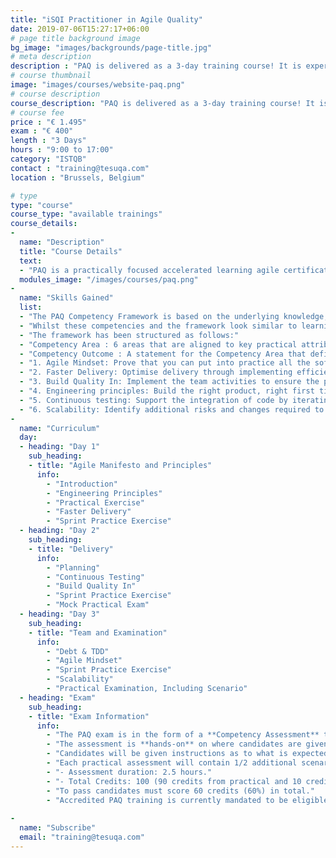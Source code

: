 ```yaml
---
title: "iSQI Practitioner in Agile Quality"
date: 2019-07-06T15:27:17+06:00
# page title background image
bg_image: "images/backgrounds/page-title.jpg"
# meta description
description : "PAQ is delivered as a 3-day training course! It is experiential and deeply immersive in the agile application of the PAQ Agile Competencies."
# course thumbnail
image: "images/courses/website-paq.png"
# course description
course_description: "PAQ is delivered as a 3-day training course! It is experiential and deeply immersive in the agile application of the PAQ Agile Competencies."
# course fee
price : "€ 1.495"
exam : "€ 400"
length : "3 Days"
hours : "9:00 to 17:00"
category: "ISTQB"
contact : "training@tesuqa.com"
location : "Brussels, Belgium"

# type
type: "course"
course_type: "available trainings"
course_details:
- 
  name: "Description"
  title: "Course Details"
  text:
  - "PAQ is a practically focused accelerated learning agile certification. It is designed to allow people with current agile knowledge to take their skills to a practitioner level in an intensive learning environment.PAQ immerses participants in agile practices with an emphasis on the essential competencies needed within high performing agile teams focussed on enhancing value to the business and the customer."
  modules_image: "/images/courses/paq.png" 
- 
  name: "Skills Gained"
  list:
  - "The PAQ Competency Framework is based on the underlying knowledge, skills and behaviors that candidates need to demonstrate during both the PAQ course and practical assessment."
  - "Whilst these competencies and the framework look similar to learning outcomes and objectives found in many training courses, the critical difference is that the competencies are expressed in a manner that focuses on what a candidate ?can do? in terms of practical application of knowledge, skills and behaviors."
  - "The framework has been structured as follows:"
  - "Competency Area : 6 areas that are aligned to key practical attributes of the Agile Manifesto and 12 Principles."
  - "Competency Outcome : A statement for the Competency Area that defines what an Agile Practitioner is capable of achieving/demonstrating by meeting the competency requirements for that area. The areas and outcomes are listed below:"
  - "1. Agile Mindset: Prove that you can put into practice all the soft skills appropriate to the agile mindset aligned to the Agile Manifesto and principles."
  - "2. Faster Delivery: Optimise delivery through implementing efficiencies and effective practices, maximizing the work not done."
  - "3. Build Quality In: Implement the team activities to ensure the product quality objectives for each persona are met from inception throughout the product lifecycle."
  - "4. Engineering principles: Build the right product, right first time maximizing Business value using repeatable, auditable and adaptable processes, whilst minimizing technical debt."
  - "5. Continuous testing: Support the integration of code by iterating through a plan, build, test multiple times per day, in order to complete committed items aligned to acceptance criteria and the iteration definition of done."
  - "6. Scalability: Identify additional risks and changes required to effectively scale processes based on team size and/or distribution."
- 
  name: "Curriculum"
  day:
  - heading: "Day 1"
    sub_heading: 
    - title: "Agile Manifesto and Principles"
      info:
        - "Introduction"
        - "Engineering Principles"
        - "Practical Exercise"
        - "Faster Delivery"
        - "Sprint Practice Exercise" 
  - heading: "Day 2"
    sub_heading: 
    - title: "Delivery"
      info:
        - "Planning"
        - "Continuous Testing"
        - "Build Quality In"
        - "Sprint Practice Exercise"
        - "Mock Practical Exam" 
  - heading: "Day 3"
    sub_heading: 
    - title: "Team and Examination"
      info:
        - "Debt & TDD"
        - "Agile Mindset"
        - "Sprint Practice Exercise"
        - "Scalability"
        - "Practical Examination, Including Scenario" 
  - heading: "Exam"
    sub_heading: 
    - title: "Exam Information"
      info: 
        - "The PAQ exam is in the form of a **Competency Assessment** that verifies the practical application of  Agile principles. The assessment takes place at the end of the course, or it can be separately scheduled to be taken via remote proctor. Candidates who pass the assessment are awarded the PAQ certificate. Any candidate failing will have an opportunity to schedule a re-sit with their training provider."  
        - "The assessment is **hands-on** on where candidates are given a product backlog release which includes user stories, associated design documentation plus a *multi-drop* application seeded with defects."
        - "Candidates will be given instructions as to what is expected of them during the practical assessment and the opportunity to create the work products required."
        - "Each practical assessment will contain 1/2 additional scenario-based questions requiring written answers (up to 5 questions in total) that cover a selection of competencies. These written answers will be marked along with the answers to the product backlog release by an independent assessor."
        - "- Assessment duration: 2.5 hours."
        - "- Total Credits: 100 (90 credits from practical and 10 credits from the scenario based questions)"
        - "To pass candidates must score 60 credits (60%) in total."
        - "Accredited PAQ training is currently mandated to be eligible for the PAQ competency assessment."
       
-
  name: "Subscribe"
  email: "training@tesuqa.com"
---
```

